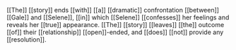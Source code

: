 [[The]] [[story]] ends [[with]] [[a]] [[dramatic]] confrontation [[between]] [[Gale]] and [[Selene]], [[in]] which [[Selene]] [[confesses]] her feelings and reveals her [[true]] appearance. [[The]] [[story]] [[leaves]] [[the]] outcome [[of]] their [[relationship]] [[open]]-ended, and [[does]] [[not]] provide any [[resolution]].